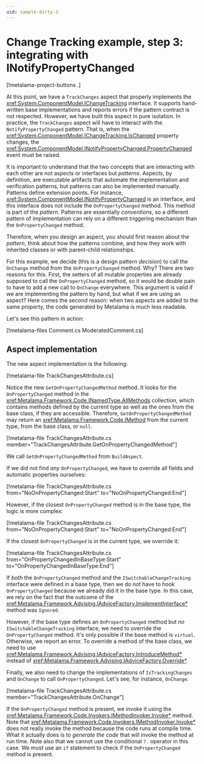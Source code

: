 ```yaml
---
uid: sample-dirty-3
---
```


# Change Tracking example, step 3: integrating with INotifyPropertyChanged

[!metalama-project-buttons .]

At this point, we have a `TrackChanges` aspect that properly implements the <xref:System.ComponentModel.IChangeTracking> interface. It supports hand-written base implementations and reports errors if the pattern contract is not respected. However, we have built this aspect in pure isolation. In practice, the `TrackChanges` aspect will have to interact with the `NotifyPropertyChanged` pattern. That is, when the <xref:System.ComponentModel.IChangeTracking.IsChanged> property changes, the <xref:System.ComponentModel.INotifyPropertyChanged.PropertyChanged> event must be raised.

It is important to understand that the two concepts that are interacting with each other are not aspects or interfaces but _patterns_. Aspects, by definition, are executable artifacts that automate the implementation and verification patterns, but patterns can also be implemented manually. Patterns define extension points. For instance, <xref:System.ComponentModel.INotifyPropertyChanged> is an interface, and this interface does not include the `OnPropertyChanged` method. This method is part of the _pattern_. Patterns are essentially _conventions_, so a different pattern of implementation can rely on a different triggering mechanism than the `OnPropertyChanged` method.

Therefore, when you design an aspect, you should first reason about the _pattern_, think about how the patterns combine, and how they work with inherited classes or with parent-child relationships.

For this example, we decide (this is a design pattern _decision_) to call the `OnChange` method from the `OnPropertyChanged` method. Why? There are two reasons for this. First, the setters of all mutable properties are already supposed to call the `OnPropertyChanged` method, so it would be double pain to have to add a new call to `OnChange` everywhere. This argument is valid if we are implementing the pattern by hand, but what if we are using an aspect? Here comes the second reason: when two aspects are added to the same property, the code generated by Metalama is much less readable.

Let's see this pattern in action:

[!metalama-files Comment.cs ModeratedComment.cs]


## Aspect implementation

The new aspect implementation is the following:

[!metalama-file TrackChangesAttribute.cs]

Notice the new `GetOnPropertyChangedMethod` method. It looks for the `OnPropertyChanged` method in the <xref:Metalama.Framework.Code.INamedType.AllMethods> collection, which contains methods defined by the current type as well as the ones from the base class, if they are accessible. Therefore, `GetOnPropertyChangedMethod` may return an <xref:Metalama.Framework.Code.IMethod> from the current type, from the base class, or `null`.

[!metalama-file TrackChangesAttribute.cs member="TrackChangesAttribute.GetOnPropertyChangedMethod"]

We call `GetOnPropertyChangedMethod` from `BuildAspect`.

If we did not find _any_ `OnPropertyChanged`, we have to override all fields and automatic properties ourselves:

[!metalama-file TrackChangesAttribute.cs from="NoOnPropertyChanged:Start" to="NoOnPropertyChanged:End"]

However, if the closest `OnPropertyChanged` method is in the base type, the logic is more complex:

[!metalama-file TrackChangesAttribute.cs from="NoOnPropertyChanged:Start" to="NoOnPropertyChanged:End"]

If the closest `OnPropertyChanged` is in the current type, we override it:

[!metalama-file TrackChangesAttribute.cs from="OnPropertyChangedInBaseType:Start" to="OnPropertyChangedInBaseType:End"]

If _both_ the `OnPropertyChanged` method and the `ISwitchableChangeTracking` interface were defined in a base type, then we do not have to hook `OnPropertyChanged` because we already did it in the base type. In this case, we rely on the fact that the outcome of the <xref:Metalama.Framework.Advising.IAdviceFactory.ImplementInterface*> method was `Ignored`.

However, if the base type defines an `OnPropertyChanged` method but _no_ `ISwitchableChangeTracking` interface, we need to override the `OnPropertyChanged` method. It's only possible if the base method is `virtual`. Otherwise, we report an error. To override a method of the base class, we need to use <xref:Metalama.Framework.Advising.IAdviceFactory.IntroduceMethod*> instead of <xref:Metalama.Framework.Advising.IAdviceFactory.Override*>.

Finally, we also need to change the implementations of `IsTrackingChanges` and `OnChange` to call `OnPropertyChanged`. Let's see, for instance, `OnChange`:

[!metalama-file TrackChangesAttribute.cs member="TrackChangesAttribute.OnChange"]

If the `OnPropertyChanged` method is present, we invoke it using the <xref:Metalama.Framework.Code.Invokers.IMethodInvoker.Invoke*> method. Note that <xref:Metalama.Framework.Code.Invokers.IMethodInvoker.Invoke*> does not really invoke the method because the code runs at compile time. What it actually does is to _generate the code_ that will invoke the method at run time. Note also that we cannot use the conditional `?.` operator in this case. We must use an `if` statement to check if the `OnPropertyChanged` method is present.
